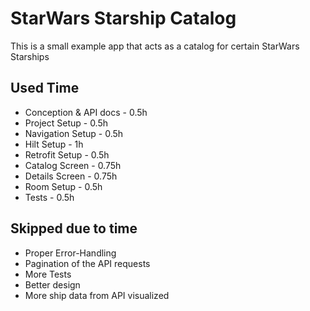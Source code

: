 # StarWars Starship Catalog

This is a small example app that acts as a catalog for certain StarWars Starships

## Used Time
- Conception & API docs - 0.5h
- Project Setup - 0.5h
- Navigation Setup - 0.5h
- Hilt Setup - 1h
- Retrofit Setup - 0.5h
- Catalog Screen - 0.75h
- Details Screen - 0.75h
- Room Setup - 0.5h
- Tests - 0.5h

## Skipped due to time
- Proper Error-Handling
- Pagination of the API requests
- More Tests
- Better design
- More ship data from API visualized